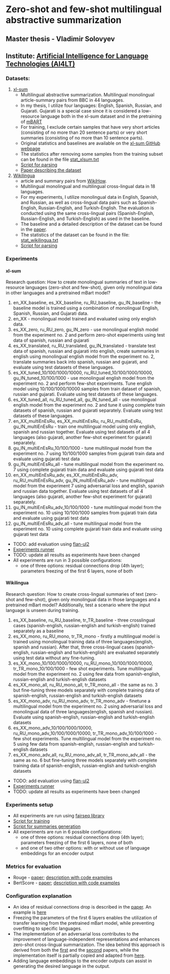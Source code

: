 # Zero-shot and few-shot multilingual abstractive summarization
## Master thesis - Vladimir Solovyev
## Institute: [Artificial Intelligence for Language Technologies (AI4LT)](https://ai4lt.anthropomatik.kit.edu/english/index.php)

### Datasets:
1. [xl-sum](https://github.com/csebuetnlp/xl-sum)
   - Multilingual abstractive summarization. Multilingual monolingual article-summary pairs from BBC in 44 languages.
   - In my thesis, I utilize four languages: English, Spanish, Russian, and Gujarati. Gujarati is a special case since it is considered a low-resource language both in the xl-sum dataset and in the pretraining of [mBART](https://arxiv.org/pdf/2001.08210.pdf)
   - For training, I exclude certain samples that have very short articles (consisting of no more than 20 sentence parts) or very short summaries (consisting of no more than 10 sentence parts).
   - Original statistics and baselines are available on the [xl-sum GitHub webpage](https://github.com/csebuetnlp/xl-sum)
   - The statistics after removing some samples from the training subset can be found in the file [stat_xlsum.txt](../summarization_datasets/stat_xlsum.txt)
   - [Script for parsing](../summarization_datasets/prepare_data_xlsum.py)
   - [Paper describing the dataset](https://aclanthology.org/2021.findings-acl.413.pdf)
2. [Wikilingua](https://github.com/esdurmus/Wikilingua)
   - article and summary pairs from [WikiHow](https://www.wikihow.com/Main-Page).
   - Multilingual monolingual and multilingual cross-lingual data in 18 languages.
   - For my experiments, I utilize monolingual data in English, Spanish, and Russian, as well as cross-lingual data pairs such as Spanish-English, Russian-English, and Turkish-English. The evaluation is conducted using the same cross-lingual pairs (Spanish-English, Russian-English, and Turkish-English) as used in the baseline.
   - The baseline and a detailed description of the dataset can be found in the [paper](https://arxiv.org/pdf/2010.03093.pdf).
   - The statistics of the dataset can be found in the file: [stat_wikilingua.txt](../summarization_datasets/stat_wikilingua.txt)
   - [Script for parsing](../summarization_datasets/prepare_data_wikilingua.py)

### Experiments

#### xl-sum

Research question: How to create monolingual summaries of text in low-resource languages (zero-shot and few-shot), given only monolingual data in other languages and a pretrained mBart model?

1. en_XX_baseline, es_XX_baseline, ru_RU_baseline, gu_IN_baseline - the baseline model is trained using a combination of monolingual English, Spanish, Russian, and Gujarati data.
2. en_XX - monolingual model trained and evaluated using only english data.
3. es_XX_zero, ru_RU_zero, gu_IN_zero - use monolingual english model from the experiment no. 2 and perform zero-shot experiments using test data of spanish, russian and gujarati
4. es_XX_translated, ru_RU_translated, gu_IN_translated - translate test data of spanish, russian and gujarati into english, create summaries in english using monolingual english model from the experiment no. 2, translate summaries back into spanish, russian and gujarati, and evaluate using test datasets of these languages.
5. es_XX_tuned_10/100/1000/10000, ru_RU_tuned_10/100/1000/10000, gu_IN_tuned_10/100/1000 - use monolingual english model from the experiment no. 2 and perform few-shot experiments. Tune english model using 10/100/1000/10000 samples from train dataset of spanish, russian and gujarati. Evaluate using test datasets of these languages.
6. es_XX_tuned_all, ru_RU_tuned_all, gu_IN_tuned_all - use monolingual english model from the experiment no. 2 and tune it using complete train datasets of spanish, russian and gujarati separately. Evaluate using test datasets of these languages.
7. en_XX_multiEnEsRu, es_XX_multiEnEsRu, ru_RU_multiEnEsRu, gu_IN_multiEnEsRu - train one multilingual model using only english, spanish and russian together. Evaluate using test datasets of all 4 languages (also gujarati, another few-shot experiment for gujarati) separately.
8. gu_IN_multiEnEsRu_10/100/1000 - tune multilingual model from the experiment no. 7 using 10/100/1000 samples from gujarati train data and evaluate using gujarati test data
9. gu_IN_multiEnEsRu_all - tune multilingual model from the experiment no. 7 using complete gujarati train data and evaluate using gujarati test data
10. en_XX_multiEnEsRu_adv, es_XX_multiEnEsRu_adv, ru_RU_multiEnEsRu_adv, gu_IN_multiEnEsRu_adv - tune multilingual model from the experiment 7 using adversarial loss and english, spanish and russian data together. Evaluate using test datasets of all 4 languages (also gujarati, another few-shot experiment for gujarati) separately.
11. gu_IN_multiEnEsRu_adv_10/100/1000 - tune multilingual model from the experiment no. 10 using 10/100/1000 samples from gujarati train data and evaluate using gujarati test data
12. gu_IN_multiEnEsRu_adv_all - tune multilingual model from the experiment no. 10 using complete gujarati train data and evaluate using gujarati test data

- TODO: add evaluation using [flan-ul2](https://huggingface.co/google/flan-ul2)
- [Experiments runner](./training_runner_xlsum.py)
- TODO: update all results as experiments have been changed
- All experiments are run in 3 possible configurations:
   - one of three options: residual connections drop (4th layer); parameters freezing of the first 6 layers, none of both

#### Wikilingua

Research question: How to create cross-lingual summaries of text (zero-shot and few-shot), given only monolingual data in those languages and a pretrained mBart model? Additionally, test a scenario where the input language is unseen during training.

1. es_XX_baseline, ru_RU_baseline, tr_TR_baseline - three crosslingual cases (spanish-english, russian-english and turkish-english) trained separately as a baseline
2. es_XX_mono, ru_RU_mono, tr_TR_mono - firstly a multilingual model is trained using monolingual training data of three languages(english, spanish and russian). After that, three cross-lingual cases (spanish-english, russian-english and turkish-english) are evaluated separately using test data without any fine-tuning.
3. es_XX_mono_10/100/1000/10000, ru_RU_mono_10/100/1000/10000, tr_TR_mono_10/100/1000 - few shot experiments. Tune multilingual model from the experiment no. 2 using few data from spanish-english, russian-english and turkish-english datasets
4. es_XX_mono_all, ru_RU_mono_all, tr_TR_mono_all - the same as no. 3 but fine-tuning three models separately with complete training data of spanish-english, russian-english and turkish-english datasets
5. es_XX_mono_adv, ru_RU_mono_adv, tr_TR_mono_adv - finetune a multilingual model from the experiment no. 2 using adversarial loss and monolingual data of three languages(english, spanish and russian). Evaluate using spanish-english, russian-english and turkish-english datasets
6. es_XX_mono_adv_10/100/1000/10000, ru_RU_mono_adv_10/100/1000/10000, tr_TR_mono_adv_10/100/1000 - few shot experiments. Tune multilingual model from the experiment no. 5 using few data from spanish-english, russian-english and turkish-english datasets
7. es_XX_mono_adv_all, ru_RU_mono_adv_all, tr_TR_mono_adv_all - the same as no. 6 but fine-tuning three models separately with complete training data of spanish-english, russian-english and turkish-english datasets


- TODO: add evaluation using [flan-ul2](https://huggingface.co/google/flan-ul2)
- [Experiments runner](./training_runner_wikilingua.py)
- TODO: update all results as experiments have been changed

### Experiments setup
- All experiments are run using [fairseq library](https://github.com/facebookresearch/fairseq)
- [Script for training](./train_summarization.py)
- [Script for summaries generation](./generate_summaries.py)
- All experiments are run in 6 possible configurations:
  - one of three options: residual connections drop (4th layer); parameters freezing of the first 6 layers, none of both
  - and one of two other options: with or without use of language embeddings for an encoder output

### Metrics for evaluation
- Rouge - [paper](https://aclanthology.org/W04-1013.pdf); [description with code examples](https://huggingface.co/spaces/evaluate-metric/rouge)
- BertScore - [paper](https://arxiv.org/pdf/1904.09675.pdf); [description with code examples](https://huggingface.co/spaces/evaluate-metric/bertscore)

### Configuration explanation
- An idea of residual connections drop is described in the [paper](https://aclanthology.org/2021.acl-long.101.pdf). An example is [here](https://github.com/dannigt/fairseq/tree/master/examples/residual_drop)
- Freezing the parameters of the first 6 layers enables the utilization of transfer learning from the pretrained mBart model, while preventing overfitting to specific languages.
- The implementation of an adversarial loss contributes to the improvement of language-independent representations and enhances zero-shot cross-lingual summarization. The idea behind this approach is derived from both the [first](https://arxiv.org/pdf/2211.01292.pdf) and the [second](https://arxiv.org/pdf/1903.07091.pdf) papers, while the implementation itself is partially copied and adapted from [here](https://github.com/dannigt/fairseq/tree/master/examples/adapter_transformer).
- Adding language embeddings to the encoder outputs can assist in generating the desired language in the output.